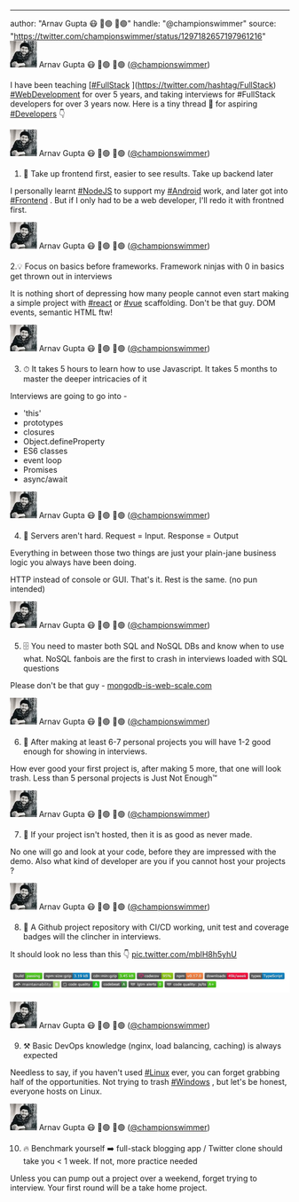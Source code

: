 ---
author: "Arnav Gupta 😷 💉🟢 💉🟢"
handle: "@championswimmer"
source: "https://twitter.com/championswimmer/status/1297182657197961216"
![championswimmer](../images/championswimmer-63066473.jpg)
Arnav Gupta 😷 💉🟢 💉🟢 ([@championswimmer](https://twitter.com/championswimmer))

I have been teaching [[#FullStack](https://twitter.com/hashtag/FullStack) ](https://twitter.com/hashtag/FullStack)  [#WebDevelopment](https://twitter.com/hashtag/WebDevelopment)  for over 5 years, and taking interviews for #FullStack developers for over 3 years now. 
Here is a tiny thread 🧵 for aspiring [#Developers](https://twitter.com/hashtag/Developers)  👇




![championswimmer](../images/championswimmer-63066473.jpg)
Arnav Gupta 😷 💉🟢 💉🟢 ([@championswimmer](https://twitter.com/championswimmer))

1. 📜 Take up frontend first, easier to see results. Take up backend later 

I personally learnt [#NodeJS](https://twitter.com/hashtag/NodeJS)  to support my [#Android](https://twitter.com/hashtag/Android)  work, and later got into [#Frontend](https://twitter.com/hashtag/Frontend) . But if I only had to be a web developer, I'll redo it with frontned first.




![championswimmer](../images/championswimmer-63066473.jpg)
Arnav Gupta 😷 💉🟢 💉🟢 ([@championswimmer](https://twitter.com/championswimmer))

2.💡 Focus on basics before frameworks. Framework ninjas with 0 in basics get thrown out in interviews

It is nothing short of depressing how many people cannot even start making a simple project with [#react](https://twitter.com/hashtag/react)  or [#vue](https://twitter.com/hashtag/vue)  scaffolding. Don't be that guy. 
DOM events, semantic HTML ftw!




![championswimmer](../images/championswimmer-63066473.jpg)
Arnav Gupta 😷 💉🟢 💉🟢 ([@championswimmer](https://twitter.com/championswimmer))

3. ⏱ It takes 5 hours to learn how to use Javascript. It takes 5 months to master the deeper intricacies of it

Interviews are going to go into - 
- 'this'
- prototypes
- closures
- Object.defineProperty
- ES6 classes
- event loop
- Promises
- async/await




![championswimmer](../images/championswimmer-63066473.jpg)
Arnav Gupta 😷 💉🟢 💉🟢 ([@championswimmer](https://twitter.com/championswimmer))

4. 🔌 Servers aren't hard. Request = Input. Response = Output 

Everything in between those two things are just your plain-jane business logic you always have been doing. 

HTTP instead of console or GUI. That's it. Rest is the same. (no pun intended)




![championswimmer](../images/championswimmer-63066473.jpg)
Arnav Gupta 😷 💉🟢 💉🟢 ([@championswimmer](https://twitter.com/championswimmer))

5. 🗄 You need to master both SQL and NoSQL DBs and know when to use what. NoSQL fanbois are the first to crash in interviews loaded with SQL questions 

Please don't be that guy - [mongodb-is-web-scale.com](http://www.mongodb-is-web-scale.com/)




![championswimmer](../images/championswimmer-63066473.jpg)
Arnav Gupta 😷 💉🟢 💉🟢 ([@championswimmer](https://twitter.com/championswimmer))

6. 💼 After making at least 6-7 personal projects you will have 1-2 good enough for showing in interviews. 

How ever good your first project is, after making 5 more, that one will look trash. 
Less than 5 personal projects is Just Not Enough™




![championswimmer](../images/championswimmer-63066473.jpg)
Arnav Gupta 😷 💉🟢 💉🟢 ([@championswimmer](https://twitter.com/championswimmer))

7. 🔗 If your project isn't hosted, then it is as good as never made. 

No one will go and look at your code, before they are impressed with the demo. Also what kind of developer are you if you cannot host your projects ?




![championswimmer](../images/championswimmer-63066473.jpg)
Arnav Gupta 😷 💉🟢 💉🟢 ([@championswimmer](https://twitter.com/championswimmer))

8. 🚨 A Github project repository with CI/CD working, unit test and coverage badges will the clincher in interviews.

It should look no less than this 👇 [pic.twitter.com/mblH8h5yhU](https://twitter.com/championswimmer/status/1297182678152749056/photo/1)

![3_1297182007147900928](../images/3_1297182007147900928.jpg)




![championswimmer](../images/championswimmer-63066473.jpg)
Arnav Gupta 😷 💉🟢 💉🟢 ([@championswimmer](https://twitter.com/championswimmer))

9. ⚒ Basic DevOps knowledge (nginx, load balancing, caching) is always expected  

Needless to say, if you haven't used [#Linux](https://twitter.com/hashtag/Linux)  ever, you can forget grabbing half of the opportunities. 
Not trying to trash [#Windows](https://twitter.com/hashtag/Windows) , but let's be honest, everyone hosts on Linux.




![championswimmer](../images/championswimmer-63066473.jpg)
Arnav Gupta 😷 💉🟢 💉🟢 ([@championswimmer](https://twitter.com/championswimmer))

10. 🔥 Benchmark yourself ➡️ full-stack blogging app / Twitter clone should take you &lt; 1 week. If not, more practice needed

Unless you can pump out a project over a weekend, forget trying to interview. Your first round will be a take home project.

